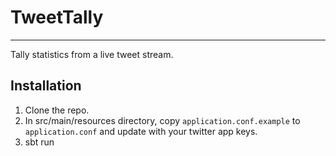 # TweetTally
---
Tally statistics from a live tweet stream.

## Installation

1. Clone the repo.
2. In src/main/resources directory, copy `application.conf.example` to `application.conf` and update with your twitter app keys.
3. sbt run
